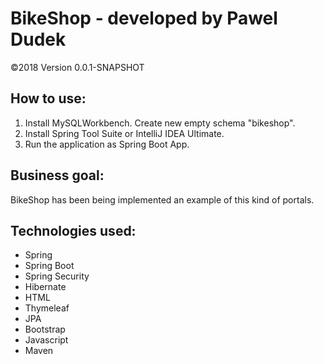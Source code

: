 # BikeShop - developed by Pawel Dudek

©2018
Version 0.0.1-SNAPSHOT


## How to use:

1. Install MySQLWorkbench. Create new empty schema "bikeshop".
2. Install Spring Tool Suite or IntelliJ IDEA Ultimate.
3. Run the application as Spring Boot App.


## Business goal:

BikeShop has been being implemented an example of this kind of portals.


## Technologies used:

- Spring
- Spring Boot
- Spring Security
- Hibernate
- HTML
- Thymeleaf
- JPA
- Bootstrap
- Javascript
- Maven